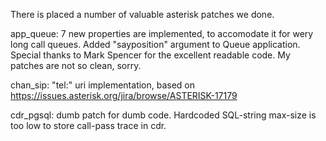 There is placed a number of valuable asterisk patches we done.

app_queue: 7 new properties are implemented, to accomodate it for wery long call queues.
  Added "sayposition" argument to Queue application.
  Special thanks to Mark Spencer for the excellent readable code.
My patches are not so clean, sorry.

chan_sip: "tel:" uri implementation, based on https://issues.asterisk.org/jira/browse/ASTERISK-17179

cdr_pgsql: dumb patch for dumb code. Hardcoded SQL-string max-size is too low to store call-pass trace in cdr.
